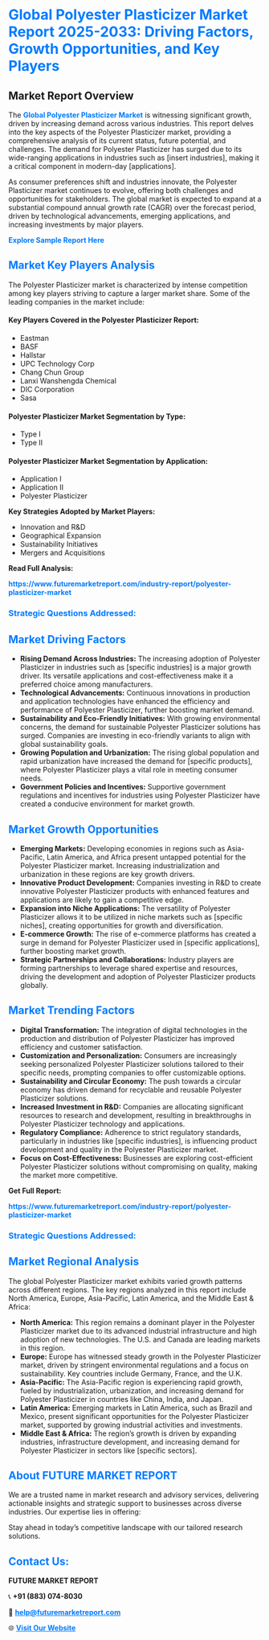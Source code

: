 <h1 style="color: #007BFF;">Global Polyester Plasticizer Market Report 2025-2033: Driving Factors, Growth Opportunities, and Key Players</h1>

<section id="overview">
<h2>Market Report Overview</h2>
<p>The <a href="https://www.futuremarketreport.com/industry-report/polyester-plasticizer-market" style="color: #007BFF; text-decoration: none;"><strong>Global Polyester Plasticizer Market</strong></a> is witnessing significant growth, driven by increasing demand across various industries. This report delves into the key aspects of the Polyester Plasticizer market, providing a comprehensive analysis of its current status, future potential, and challenges. The demand for Polyester Plasticizer has surged due to its wide-ranging applications in industries such as [insert industries], making it a critical component in modern-day [applications].</p>
<p>As consumer preferences shift and industries innovate, the Polyester Plasticizer market continues to evolve, offering both challenges and opportunities for stakeholders. The global market is expected to expand at a substantial compound annual growth rate (CAGR) over the forecast period, driven by technological advancements, emerging applications, and increasing investments by major players.</p>
</section>

<section id="overview">
<p><a href="https://www.futuremarketreport.com/request-sample/reportId=111532" style="color: #007BFF; text-decoration: none;"><strong>Explore Sample Report Here</strong></a></p>
</section>

<section id="key-players">
<h2 style="color: #007BFF;">Market Key Players Analysis</h2>
<p>The Polyester Plasticizer market is characterized by intense competition among key players striving to capture a larger market share. Some of the leading companies in the market include:</p>
<h4>Key Players Covered in the Polyester Plasticizer Report:</h4>
<ul><li>Eastman</li><li>BASF</li><li>Hallstar</li><li>UPC Technology Corp</li><li>Chang Chun Group</li><li>Lanxi Wanshengda Chemical</li><li>DIC Corporation</li><li>Sasa</li></ul>
<h4>Polyester Plasticizer Market Segmentation by Type:</h4>
<ul><li>Type I</li><li>Type II</li></ul>

<h4>Polyester Plasticizer Market Segmentation by Application:</h4>
<ul><li>Application I</li><li>Application II</li><li>Polyester Plasticizer</li></ul>
<p><strong>Key Strategies Adopted by Market Players:</strong></p>
<ul>
<li>Innovation and R&D</li>
<li>Geographical Expansion</li>
<li>Sustainability Initiatives</li>
<li>Mergers and Acquisitions</li>
</ul>
</section>

<section>
<p><strong>Read Full Analysis: </strong></p><a href="https://www.futuremarketreport.com/industry-report/polyester-plasticizer-market" style="color: #007BFF; text-decoration: none;"><strong>https://www.futuremarketreport.com/industry-report/polyester-plasticizer-market</strong></a>
<h3 style="color: #007BFF;">Strategic Questions Addressed:</h3>
</section>

<section id="driving-factors">
<h2 style="color: #007BFF;">Market Driving Factors</h2>
<ul>
<li><strong>Rising Demand Across Industries:</strong> The increasing adoption of Polyester Plasticizer in industries such as [specific industries] is a major growth driver. Its versatile applications and cost-effectiveness make it a preferred choice among manufacturers.</li>
<li><strong>Technological Advancements:</strong> Continuous innovations in production and application technologies have enhanced the efficiency and performance of Polyester Plasticizer, further boosting market demand.</li>
<li><strong>Sustainability and Eco-Friendly Initiatives:</strong> With growing environmental concerns, the demand for sustainable Polyester Plasticizer solutions has surged. Companies are investing in eco-friendly variants to align with global sustainability goals.</li>
<li><strong>Growing Population and Urbanization:</strong> The rising global population and rapid urbanization have increased the demand for [specific products], where Polyester Plasticizer plays a vital role in meeting consumer needs.</li>
<li><strong>Government Policies and Incentives:</strong> Supportive government regulations and incentives for industries using Polyester Plasticizer have created a conducive environment for market growth.</li>
</ul>
</section>

<section id="growth-opportunities">
<h2 style="color: #007BFF;">Market Growth Opportunities</h2>
<ul>
<li><strong>Emerging Markets:</strong> Developing economies in regions such as Asia-Pacific, Latin America, and Africa present untapped potential for the Polyester Plasticizer market. Increasing industrialization and urbanization in these regions are key growth drivers.</li>
<li><strong>Innovative Product Development:</strong> Companies investing in R&D to create innovative Polyester Plasticizer products with enhanced features and applications are likely to gain a competitive edge.</li>
<li><strong>Expansion into Niche Applications:</strong> The versatility of Polyester Plasticizer allows it to be utilized in niche markets such as [specific niches], creating opportunities for growth and diversification.</li>
<li><strong>E-commerce Growth:</strong> The rise of e-commerce platforms has created a surge in demand for Polyester Plasticizer used in [specific applications], further boosting market growth.</li>
<li><strong>Strategic Partnerships and Collaborations:</strong> Industry players are forming partnerships to leverage shared expertise and resources, driving the development and adoption of Polyester Plasticizer products globally.</li>
</ul>
</section>

<section id="trending-factors">
<h2 style="color: #007BFF;">Market Trending Factors</h2>
<ul>
<li><strong>Digital Transformation:</strong> The integration of digital technologies in the production and distribution of Polyester Plasticizer has improved efficiency and customer satisfaction.</li>
<li><strong>Customization and Personalization:</strong> Consumers are increasingly seeking personalized Polyester Plasticizer solutions tailored to their specific needs, prompting companies to offer customizable options.</li>
<li><strong>Sustainability and Circular Economy:</strong> The push towards a circular economy has driven demand for recyclable and reusable Polyester Plasticizer solutions.</li>
<li><strong>Increased Investment in R&D:</strong> Companies are allocating significant resources to research and development, resulting in breakthroughs in Polyester Plasticizer technology and applications.</li>
<li><strong>Regulatory Compliance:</strong> Adherence to strict regulatory standards, particularly in industries like [specific industries], is influencing product development and quality in the Polyester Plasticizer market.</li>
<li><strong>Focus on Cost-Effectiveness:</strong> Businesses are exploring cost-efficient Polyester Plasticizer solutions without compromising on quality, making the market more competitive.</li>
</ul>
</section>

<section>
<p><strong>Get Full Report: </strong></p><a href="https://www.futuremarketreport.com/industry-report/polyester-plasticizer-market" style="color: #007BFF; text-decoration: none;"><strong>https://www.futuremarketreport.com/industry-report/polyester-plasticizer-market</strong></a>
<h3 style="color: #007BFF;">Strategic Questions Addressed:</h3>
</section>


<section id="regional-analysis">
<h2 style="color: #007BFF;">Market Regional Analysis</h2>
<p>The global Polyester Plasticizer market exhibits varied growth patterns across different regions. The key regions analyzed in this report include North America, Europe, Asia-Pacific, Latin America, and the Middle East & Africa:</p>
<ul>
<li><strong>North America:</strong> This region remains a dominant player in the Polyester Plasticizer market due to its advanced industrial infrastructure and high adoption of new technologies. The U.S. and Canada are leading markets in this region.</li>
<li><strong>Europe:</strong> Europe has witnessed steady growth in the Polyester Plasticizer market, driven by stringent environmental regulations and a focus on sustainability. Key countries include Germany, France, and the U.K.</li>
<li><strong>Asia-Pacific:</strong> The Asia-Pacific region is experiencing rapid growth, fueled by industrialization, urbanization, and increasing demand for Polyester Plasticizer in countries like China, India, and Japan.</li>
<li><strong>Latin America:</strong> Emerging markets in Latin America, such as Brazil and Mexico, present significant opportunities for the Polyester Plasticizer market, supported by growing industrial activities and investments.</li>
<li><strong>Middle East & Africa:</strong> The region’s growth is driven by expanding industries, infrastructure development, and increasing demand for Polyester Plasticizer in sectors like [specific sectors].</li>
</ul>
</section>

<footer>
<h2 style="color: #007BFF;">About FUTURE MARKET REPORT</h2>
<p>We are a trusted name in market research and advisory services, delivering actionable insights and strategic support to businesses across diverse industries. Our expertise lies in offering:</p>

<p>Stay ahead in today’s competitive landscape with our tailored research solutions.</p>

<h2 style="color: #007BFF;">Contact Us:</h2>
<p><strong>FUTURE MARKET REPORT</strong></p>
<p>📞 <strong>+91 (883) 074-8030</strong></p>
<p>📧 <strong><a href="mailto:help@futuremarketreport.com" style="color: #007BFF;">help@futuremarketreport.com</a></strong></p>
<p>🌐 <strong><a href="https://www.futuremarketreport.com/" style="color: #007BFF;">Visit Our Website</a></strong></p>
</footer>